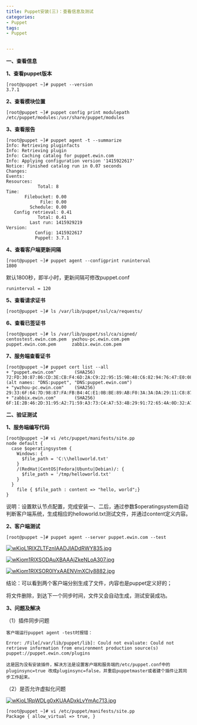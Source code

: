 ```yaml
---
title: Puppet安装(三)：查看信息及测试
categories:
- Puppet
tags:
- Puppet


---
```

**一、查看信息**

**1、查看puppet版本**

    [root@puppet ~]# puppet --version
    3.7.1

**2、查看模块位置**

    [root@puppet ~]# puppet config print modulepath
    /etc/puppet/modules:/usr/share/puppet/modules

**3、查看报告**

    [root@puppet ~]# puppet agent -t --summarize
    Info: Retrieving pluginfacts
    Info: Retrieving plugin
    Info: Caching catalog for puppet.ewin.com
    Info: Applying configuration version '1415922617'
    Notice: Finished catalog run in 0.07 seconds
    Changes:
    Events:
    Resources:
                Total: 8
    Time:
           Filebucket: 0.00
                 File: 0.00
             Schedule: 0.00
       Config retrieval: 0.41
                Total: 0.41
             Last run: 1415929219
    Version:
               Config: 1415922617
               Puppet: 3.7.1

**4、查看客户端更新间隔**

    [root@puppet ~]# puppet agent --configprint runinterval
    1800

  默认1800秒，即半小时，更新间隔可修改puppet.conf

    runinterval = 120

**5、查看请求证书**

    [root@puppet ~]# ls /var/lib/puppet/ssl/ca/requests/

**6、查看已签证书**

    [root@puppet ~]# ls /var/lib/puppet/ssl/ca/signed/
    centostest.ewin.com.pem  ywzhou-pc.ewin.com.pem
    puppet.ewin.com.pem      zabbix.ewin.com.pem

**7、服务端查看证书**

    [root@puppet ~]# puppet cert list --all
    + "puppet.ewin.com"       (SHA256) 72:FD:30:87:86:CD:3E:CB:F4:6D:2A:C9:22:95:15:9B:48:C6:82:94:76:47:E0:08:57:A9:89:35:40:64:CB:F2 (alt names: "DNS:puppet", "DNS:puppet.ewin.com")
    + "ywzhou-pc.ewin.com"    (SHA256) 29:33:6F:64:7D:98:87:FA:FB:B4:4C:E1:0B:BE:89:AB:F0:3A:3A:DA:29:11:C8:87:83:6C:4E:87:91:0E:F8:9E
    + "zabbix.ewin.com"       (SHA256) 6F:1E:2B:46:2D:31:95:A2:71:59:A3:73:C4:A7:53:4B:29:91:72:65:4A:0D:32:A7:F1:6A:86:B6:D1:4A:FF:2D

  

**二、验证测试**

**1、服务端编写代码**

    [root@puppet ~]# vi /etc/puppet/manifests/site.pp
    node default { 
      case $operatingsystem {
        Windows: {
          $file_path = 'C:\\helloworld.txt'
        }
        /(RedHat|CentOS|Fedora|Ubuntu|Debian)/: {
          $file_path = '/tmp/helloworld.txt'
        }
      }
        file { $file_path : content => "hello, world";}
    }

说明：设置默认节点配置，完成安装一、二后，通过参数$operatingsystem自动判断客户端系统，生成相应的helloworld.txt测试文件，并通过content定义内容。

**2、客户端测试**

    [root@puppet ~]# puppet agent --server puppet.ewin.com --test

[![wKioL1RlXZLTFznIAADJlADdRWY835.jpg](http://s3.51cto.com/wyfs02/M00/53/25/wKioL1RlXZLTFznIAADJlADdRWY835.jpg "图像 (13).png")](http://s3.51cto.com/wyfs02/M00/53/25/wKioL1RlXZLTFznIAADJlADdRWY835.jpg)

  

[![wKiom1RlXSODAuXBAAAjZkeNLoA307.jpg](http://s3.51cto.com/wyfs02/M00/53/27/wKiom1RlXSODAuXBAAAjZkeNLoA307.jpg "图像 (14).png")](http://s3.51cto.com/wyfs02/M00/53/27/wKiom1RlXSODAuXBAAAjZkeNLoA307.jpg)

  

[![wKiom1RlXSOR0lYxAAENVmXCly8882.jpg](http://s3.51cto.com/wyfs02/M02/53/27/wKiom1RlXSOR0lYxAAENVmXCly8882.jpg "图像 (12).png")](http://s3.51cto.com/wyfs02/M02/53/27/wKiom1RlXSOR0lYxAAENVmXCly8882.jpg)

结论：可以看到两个客户端分别生成了文件，内容也是puppet定义好的；

将文件删除，到达下一个同步时间，文件又会自动生成，测试安装成功。  

**3、问题及解决**

（1）插件同步问题

    客户端运行puppet agent -test时报错：

    Error: /File[/var/lib/puppet/lib]: Could not evaluate: Could not retrieve information from environment production source(s) puppet://puppet.ewin.com/plugins

    这是因为没有安装插件，解决方法是设置客户端和服务端的/etc/puppet.conf中的pluginsync=true 改成pluginsync=false，并重启puppetmaster或者建个插件让其同步工作起来。

（2）是否允许虚拟化问题

[![wKioL1RpWDLg0xKUAADxkLvYmAc713.jpg](http://s3.51cto.com/wyfs02/M01/53/7D/wKioL1RpWDLg0xKUAADxkLvYmAc713.jpg "图像.png")](http://s3.51cto.com/wyfs02/M01/53/7D/wKioL1RpWDLg0xKUAADxkLvYmAc713.jpg)

    [root@puppet ~]# vi /etc/puppet/manifests/site.pp
    Package { allow_virtual => true, }

  
